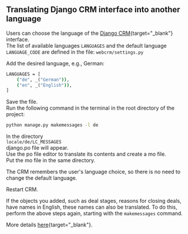 ## Translating Django CRM interface into another language

Users can choose the language of the [Django CRM](https://github.com/DjangoCRM/django-crm/){target="_blank"} interface.  
The list of available languages `LANGUAGES` and the default language `LANGUAGE_CODE` are defined in the file:
`webcrm/settings.py`

Add the desired language, e.g., German:  

```cmd
LANGUAGES = [
    ("de", _("German")),
    ("en", _("English")),
]
```

Save the file.  
Run the following command in the terminal in the root directory of the project:

```cmd
python manage.py makemessages -l de
```

In the directory  
`locale/de/LC_MESSAGES`  
django.po file will appear.  
Use the po file editor to translate its contents and create a mo file.  
Put the mo file in the same directory.

The CRM remembers the user's language choice, so there is no need to change the default language.

Restart CRM.

If the objects you added, such as deal stages, reasons for closing deals, have names in English, these names can also be translated. To do this, perform the above steps again, starting with the `makemessages` command.

More details [here](https://docs.djangoproject.com/en/5.0/topics/i18n/translation/){target="_blank"}.
